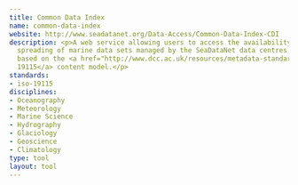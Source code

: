 ```yaml
---
title: Common Data Index
name: common-data-index
website: http://www.seadatanet.org/Data-Access/Common-Data-Index-CDI
description: <p>A web service allowing users to access the availability and geographical
  spreading of marine data sets managed by the SeaDataNet data centres, using metadata
  based on the <a href="http://www.dcc.ac.uk/resources/metadata-standards/iso-19115">ISO
  19115</a> content model.</p>
standards:
- iso-19115
disciplines:
- Oceanography
- Meteorology
- Marine Science
- Hydrography
- Glaciology
- Geoscience
- Climatology
type: tool
layout: tool
---
```


